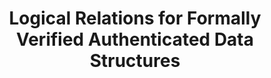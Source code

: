 ---
title: "Logical Relations for Formally Verified Authenticated Data Structures"
category: conferences
paperurl: 'https://arxiv.org/abs/2501.10802'
slidesurl: 
codeurl:
venue: 
authors: ['Simon Oddershede Gregersen', 'Chaitanya Agarwal', 'Joseph Tassarotti']
extendedurl: 
notes: To appear in CCS 2025
---